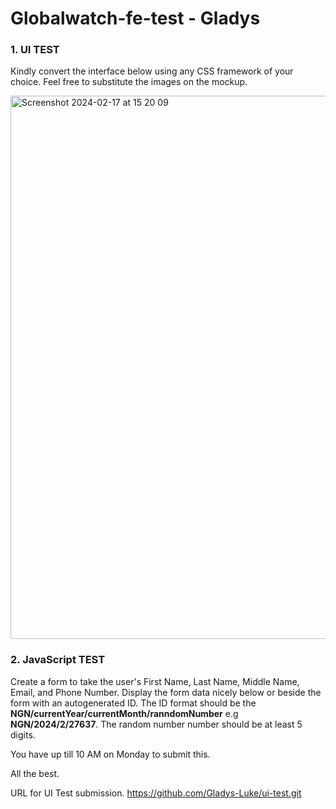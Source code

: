 
# Globalwatch-fe-test - Gladys

### 1. UI TEST ###

Kindly convert the interface below using any CSS framework of your choice. Feel free to substitute the images on the mockup.

<img width="869" alt="Screenshot 2024-02-17 at 15 20 09" src="https://github.com/kendam/gladys-luke/assets/16471590/55f624ca-c725-417a-aba3-bec16ce13571">


### 2. JavaScript TEST ###
Create a form to take the user's First Name, Last Name, Middle Name, Email, and Phone Number. Display the form data nicely below or beside the form with an autogenerated ID. The ID format should be the **NGN/currentYear/currentMonth/ranndomNumber** e.g **NGN/2024/2/27637**. The random number number should be at least 5 digits. 

You have up till 10 AM on Monday to submit this.

All the best. 


URL for UI Test submission. https://github.com/Gladys-Luke/ui-test.git


